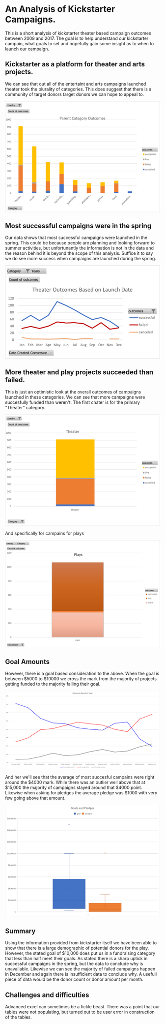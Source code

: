 # An Analysis of Kickstarter Campaigns.

This is a short analysis of kickstarter theater based campaign outcomes between 2009 and 2017. The goal is to help understand our kickstarter campain, what goals to set and hopefully gain some insight as to when to launch our campaign.

## Kickstarter as a platform for theater and arts projects.

We can see that out all of the entertaint and arts campaigns launched theater took the plurality of categories. This does suggest that there is a community of target donors target donors we can hope to appeal to.

![](https://raw.githubusercontent.com/zkellsworth/kickstarter-analysis/master/resources/overall_outcomes.png)

## Most successful campaigns were in the spring

Our data shows that most successful campaigns were launched in the spring. This could be because people are planning and looking forward to summer activities, but unfortunantly the information is not in the data and the reason behind it is beyond the scope of this analysis. Suffice it to say we do see more success when campaigns are launched during the spring.

![](https://github.com/zkellsworth/kickstarter-analysis/blob/master/resources/Theater_Outcomes_vs_Launch.png?raw=true)

## More theater and play projects succeeded than failed.

This is just an optimistic look at the overall outcomes of campaigns launched in these categories. We can see that more campaigns were succesfully funded than weren't. The first chater is for the primary "Theater" category.

![](https://github.com/zkellsworth/kickstarter-analysis/blob/master/resources/theater_outcomes.png?raw=true)

And specifically for campains for plays

![](https://github.com/zkellsworth/kickstarter-analysis/blob/master/resources/play_outcomes.png?raw=true)

## Goal Amounts

However, there is a goal based consideration to the above. When the goal is between $5000 to $10000 we cross the mark from the majority of projects getting funded to the majority failing their goal.

![](https://github.com/zkellsworth/kickstarter-analysis/blob/master/resources/Outcomes_vs_Goals.png?raw=true)

And her we'll see that the average of most succesful campains were right around the $4000 mark. While there was an outlier well above that at $15,000 the majority of campaigns stayed around that $4000 point. Likewise when asking for pledges the average pledge was $1000 with very few going above that amount. 

![](https://github.com/zkellsworth/kickstarter-analysis/blob/master/resources/goals_and_pledges.png?raw=true)

## Summary

Using the information provided from kickstarter itself we have been able to show that there is a large demographic of potential donors for the play. However, the stated goal of $10,000 does put us in a fundraising category that less than half meet their goals. As stated there is a sharp uptick in successful campaigns in the spring, but the data to conclude why is unavailable. Likewise we can see the majority of failed campaigns happen in December and again there is insufficient data to conclude why. A usefull piece of data would be the donor count or donor amount per month. 

## Challenges and difficulties

Advanced excel can sometimes be a fickle beast. There was a point that our tables were not populating, but turned out to be user error in construction of the tables. 



